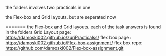 the folders involves two practicals in one

 the Flex-box and Grid layouts. but are seperated now
 
=======
 the Flex-box and Grid layouts.
 each of the task answers is found in the folders
Grid Layout  page: https://damoski002.github.io/zuriPracticalss/
flex box page :  https://damoski002.github.io/Flex-box-assignment/
flex box repo:  https://github.com/damoski002/Flex-box-assignment.git
